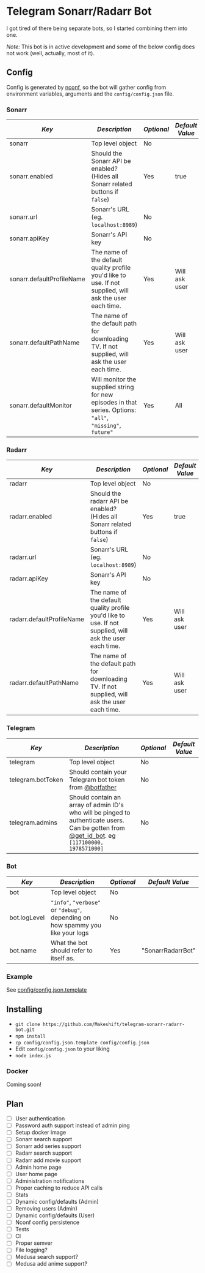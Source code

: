 # Telegram Sonarr/Radarr Bot

I got tired of there being separate bots, so I started combining them into one.

*Note:* This bot is in active development and some of the below config does not work (well, actually, most of it).

## Config

Config is generated by [nconf](https://github.com/indexzero/nconf), so the bot will gather config from environment variables, arguments and the `config/config.json` file.

### Sonarr

| *Key*                 | *Description*                                                                                                 | *Optional*    | *Default Value*   |
|--------------------   |------------------------------------------------------------------------------------------------------------   |------------   |-----------------  |
| sonarr                | Top level object                                                                                              | No            |                   |
| sonarr.enabled               | Should the Sonarr API be enabled? (Hides all Sonarr related buttons if `false`)                               | Yes           | true              |
| sonarr.url                   | Sonarr's URL (eg. `localhost:8989`)                                                                           | No            |                   |
| sonarr.apiKey                | Sonarr's API key                                                                                              | No            |                   |
| sonarr.defaultProfileName    | The name of the default quality profile you'd like to use.  If not supplied, will ask the user each time.     | Yes           | Will ask user     |
| sonarr.defaultPathName       | The name of the default path for downloading TV. If not supplied, will ask the user each time.                | Yes           | Will ask user     |
| sonarr.defaultMonitor        | Will monitor the supplied string for new episodes in that series. Options: `"all"`, `"missing"`, `future"`    | Yes           | All               |

### Radarr

| *Key*                 | *Description*                                                                                                 | *Optional*    | *Default Value*   |
|--------------------   |------------------------------------------------------------------------------------------------------------   |------------   |-----------------  |
| radarr                | Top level object                                                                                              | No            |                   |
| radarr.enabled               | Should the radarr API be enabled? (Hides all Sonarr related buttons if `false`)                               | Yes           | true              |
| radarr.url                   | Sonarr's URL (eg. `localhost:8989`)                                                                           | No            |                   |
| radarr.apiKey                | Sonarr's API key                                                                                              | No            |                   |
| radarr.defaultProfileName    | The name of the default quality profile you'd like to use.  If not supplied, will ask the user each time.     | Yes           | Will ask user     |
| radarr.defaultPathName       | The name of the default path for downloading TV. If not supplied, will ask the user each time.                | Yes           | Will ask user     |

### Telegram

| *Key*                 | *Description*                                                                                                 | *Optional*    | *Default Value*   |
|--------------------   |------------------------------------------------------------------------------------------------------------   |------------   |-----------------  |
| telegram              | Top level object                                                                                              | No            |                   |
| telegram.botToken              | Should contain your Telegram bot token from [@botfather](https://t.me/botfather)                                                        | No            |                   |
| telegram.admins                | Should contain an array of admin ID's who will be pinged to authenticate users. Can be gotten from [@get_id_bot](https://t.me/get_id_bot). eg `[117100000, 1978571000]` | No            |                   |

### Bot

| *Key*                 | *Description*                                                                                                 | *Optional*    | *Default Value*   |
|--------------------   |------------------------------------------------------------------------------------------------------------   |------------   |-----------------  |
| bot                   | Top level object                                                                                              | No            |                   |
| bot.logLevel              | `"info"`, `"verbose"` or `"debug"`, depending on how spammy you like your logs                                           | No            |                   |
| bot.name               | What the bot should refer to itself as. | Yes            | "SonarrRadarrBot"                  |

### Example

See [config/config.json.template](https://github.com/Makeshift/telegram-sonarr-radarr-bot/blob/master/config/config.json.template)

## Installing

* `git clone https://github.com/Makeshift/telegram-sonarr-radarr-bot.git`
* `npm install`
* `cp config/config.json.template config/config.json`
* Edit `config/config.json` to your liking
* `node index.js`

### Docker

Coming soon!

## Plan

- [ ] User authentication
- [ ] Password auth support instead of admin ping
- [ ] Setup docker image
- [ ] Sonarr search support
- [ ] Sonarr add series support
- [ ] Radarr search support
- [ ] Radarr add movie support
- [ ] Admin home page
- [ ] User home page
- [ ] Administration notifications
- [ ] Proper caching to reduce API calls
- [ ] Stats
- [ ] Dynamic config/defaults (Admin)
- [ ] Removing users (Admin)
- [ ] Dynamic config/defaults (User)
- [ ] Nconf config persistence
- [ ] Tests
- [ ] CI
- [ ] Proper semver
- [ ] File logging?
- [ ] Medusa search support?
- [ ] Medusa add anime support?

